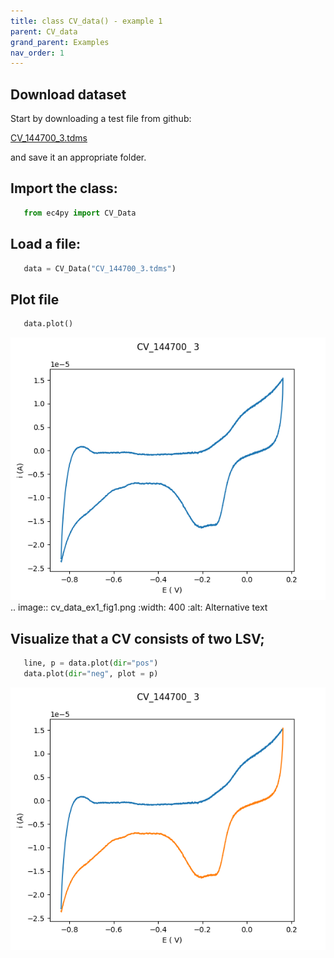 ```yaml
---
title: class CV_data() - example 1
parent: CV_data
grand_parent: Examples
nav_order: 1
---
```



## Download dataset


Start by downloading a test file from github:

[CV_144700_3.tdms](https://github.com/Guswib/EC4py/blob/0ac6f225816d6583b3aa6b8c62fd8a19de10dc17/test_data/CV/CV_144700_%203.tdms)

and save it an appropriate folder.

## Import the class:

```python
   from ec4py import CV_Data
```
## Load a file:



```python
   data = CV_Data("CV_144700_3.tdms")
```


## Plot file

```python
   data.plot()
```

![Plot of CV](./cv_data_ex1_fig1.png)
.. image:: cv_data_ex1_fig1.png
  :width: 400
  :alt: Alternative text

## Visualize that a CV consists of two LSV;

```python
   line, p = data.plot(dir="pos")
   data.plot(dir="neg", plot = p)
```

![Plot of CVs](./cv_data_ex1_fig2.png)


